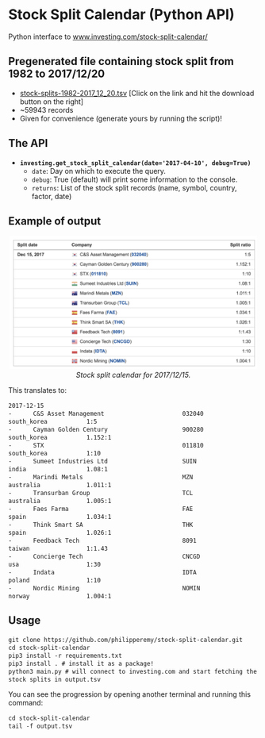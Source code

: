 # Stock Split Calendar (Python API)
Python interface to www.investing.com/stock-split-calendar/

## Pregenerated file containing stock split from 1982 to 2017/12/20

- [stock-splits-1982-2017_12_20.tsv](https://github.com/philipperemy/stock-split-calendar/blob/master/stock-splits-1982-2017_12_20.tsv) [Click on the link and hit the download button on the right]
- ~59943 records
- Given for convenience (generate yours by running the script)!

## The API

- **```investing.get_stock_split_calendar(date='2017-04-10', debug=True)```**
  - `date`: Day on which to execute the query.
  - `debug`: True (default) will print some information to the console.
  - `returns`: List of the stock split records (name, symbol, country, factor, date)

## Example of output

<p align="center">
  <img src="ssc.png" width="500"><br/>
  <i>Stock split calendar for 2017/12/15.</i>
</p>


This translates to:
```
2017-12-15
-      C&S Asset Management                      032040                south_korea           1:5
-      Cayman Golden Century                     900280                south_korea           1.152:1
-      STX                                       011810                south_korea           1:10
-      Sumeet Industries Ltd                     SUIN                  india                 1.08:1
-      Marindi Metals                            MZN                   australia             1.011:1
-      Transurban Group                          TCL                   australia             1.005:1
-      Faes Farma                                FAE                   spain                 1.034:1
-      Think Smart SA                            THK                   spain                 1.026:1
-      Feedback Tech                             8091                  taiwan                1:1.43
-      Concierge Tech                            CNCGD                 usa                   1:30
-      Indata                                    IDTA                  poland                1:10
-      Nordic Mining                             NOMIN                 norway                1.004:1
```

## Usage

```
git clone https://github.com/philipperemy/stock-split-calendar.git
cd stock-split-calendar
pip3 install -r requirements.txt
pip3 install . # install it as a package!
python3 main.py # will connect to investing.com and start fetching the stock splits in output.tsv
```

You can see the progression by opening another terminal and running this command:
```
cd stock-split-calendar
tail -f output.tsv
```

